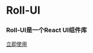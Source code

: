<!--
 * @Author: your name
 * @Date: 2020-07-14 16:27:18
 * @LastEditTime: 2021-09-24 09:29:09
 * @LastEditors: Please set LastEditors
 * @Description: In User Settings Edit
 * @FilePath: /Documents/vue-magic-table/docs/_coverpage.md
--> 
# Roll-UI
### Roll-UI是一个React UI组件库
[立即使用](zh-cn/docs)

